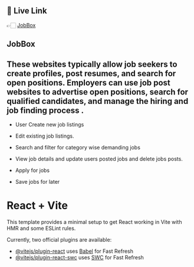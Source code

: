 ## 🔗  Live Link
 👉🏻 [JobBox](https://job-box-apps.netlify.app/)

## JobBox
## These websites typically allow job seekers to create profiles, post resumes, and search for open positions. Employers can use job post websites to advertise open positions, search for qualified candidates, and manage the hiring and job finding process .


- User Create new job listings

- Edit existing job listings.

- Search and filter for category wise demanding jobs

- View job details and update users posted jobs and delete jobs posts.

- Apply for jobs

- Save jobs for later









# React + Vite

This template provides a minimal setup to get React working in Vite with HMR and some ESLint rules.

Currently, two official plugins are available:

- [@vitejs/plugin-react](https://github.com/vitejs/vite-plugin-react/blob/main/packages/plugin-react/README.md) uses [Babel](https://babeljs.io/) for Fast Refresh
- [@vitejs/plugin-react-swc](https://github.com/vitejs/vite-plugin-react-swc) uses [SWC](https://swc.rs/) for Fast Refresh
